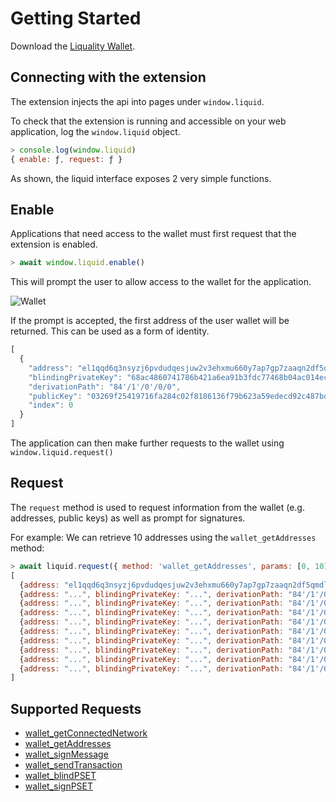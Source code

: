 # Getting Started

Download the [Liquality Wallet](https://chrome.google.com/webstore/detail/liquality-wallet/kpfopkelmapcoipemfendmdcghnegimn?hl=en).

## Connecting with the extension

The extension injects the api into pages under `window.liquid`. 

To check that the extension is running and accessible on your web application, log the `window.liquid` object.

```js
> console.log(window.liquid)
{ enable: ƒ, request: ƒ }
```

As shown, the liquid interface exposes 2 very simple functions.

## Enable

Applications that need access to the wallet must first request that the extension is enabled. 

```js
> await window.liquid.enable()
```

This will prompt the user to allow access to the wallet for the application.

![Wallet](../assets/enable.png)

If the prompt is accepted, the first address of the user wallet will be returned. This can be used as a form of identity.

```js
[
  {
    "address": "el1qqd6q3nsyzj6pvdudqesjuw2v3ehxmu660y7ap7gp7zaaqn2df5qmdlmg6g6adt8r8sysxwn6s7m4hm2q83j0jha6v4hlq4755",
    "blindingPrivateKey": "68ac4860741786b421a6ea91b3fdc77468b04ac014ec4f1e33018e9a7a9fdcc1",
    "derivationPath": "84'/1'/0'/0/0",
    "publicKey": "03269f25419716fa284c02f8186136f79b623a59edecd92c487bdfb1dfbdc6a4c8",
    "index": 0
  }
]
```

The application can then make further requests to the wallet using `window.liquid.request()`

## Request

The `request` method is used to request information from the wallet (e.g. addresses, public keys) as well as prompt for signatures.

For example: We can retrieve 10 addresses using the `wallet_getAddresses` method:

```js
> await liquid.request({ method: 'wallet_getAddresses', params: [0, 10] })
[
  {address: "el1qqd6q3nsyzj6pvdudqesjuw2v3ehxmu660y7ap7gp7zaaqn2df5qmdlmg6g6adt8r8sysxwn6s7m4hm2q83j0jha6v4hlq4755", blindingPrivateKey: "68ac4860741786b421a6ea91b3fdc77468b04ac014ec4f1e33018e9a7a9fdcc1", derivationPath: "84'/1'/0'/0/0", publicKey: {…}, index: 0}
  {address: "...", blindingPrivateKey: "...", derivationPath: "84'/1'/0'/0/1", publicKey: {…}, index: 1}
  {address: "...", blindingPrivateKey: "...", derivationPath: "84'/1'/0'/0/2", publicKey: {…}, index: 2}
  {address: "...", blindingPrivateKey: "...", derivationPath: "84'/1'/0'/0/3", publicKey: {…}, index: 3}
  {address: "...", blindingPrivateKey: "...", derivationPath: "84'/1'/0'/0/4", publicKey: {…}, index: 4}
  {address: "...", blindingPrivateKey: "...", derivationPath: "84'/1'/0'/0/5", publicKey: {…}, index: 5}
  {address: "...", blindingPrivateKey: "...", derivationPath: "84'/1'/0'/0/6", publicKey: {…}, index: 6}
  {address: "...", blindingPrivateKey: "...", derivationPath: "84'/1'/0'/0/7", publicKey: {…}, index: 7}
  {address: "...", blindingPrivateKey: "...", derivationPath: "84'/1'/0'/0/8", publicKey: {…}, index: 8}
  {address: "...", blindingPrivateKey: "...", derivationPath: "84'/1'/0'/0/9", publicKey: {…}, index: 9}
]
```

## Supported Requests

- [wallet_getConnectedNetwork](../wallet_get_connected_network)
- [wallet_getAddresses](../wallet_get_addresses)
- [wallet_signMessage](../wallet_sign_message)
- [wallet_sendTransaction](../wallet_send_transaction)
- [wallet_blindPSET](../wallet_blind_pset)
- [wallet_signPSET](../wallet_sign_pset)
